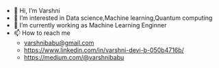 - 👋 Hi, I’m Varshni
- 👀 I’m interested in Data science,Machine learning,Quantum computing
- 🌱 I’m currently working as Machine Learning Enginner
- 📫 How to reach me
     - varshnibabu@gmail.com 
     - https://www.linkedin.com/in/varshni-devi-b-050b4716b/
     - https://medium.com/@varshnibabu

<!---
varshni98/varshni98 is a ✨ special ✨ repository because its `README.md` (this file) appears on your GitHub profile.
You can click the Preview link to take a look at your changes.
--->
